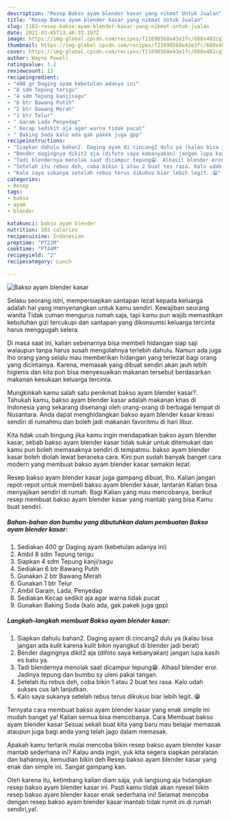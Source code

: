 ```yaml
---
description: "Resep Bakso ayam blender kasar yang nikmat Untuk Jualan"
title: "Resep Bakso ayam blender kasar yang nikmat Untuk Jualan"
slug: 1163-resep-bakso-ayam-blender-kasar-yang-nikmat-untuk-jualan
date: 2021-03-05T13:48:33.197Z
image: https://img-global.cpcdn.com/recipes/f21690568e43e1fc/680x482cq70/bakso-ayam-blender-kasar-foto-resep-utama.jpg
thumbnail: https://img-global.cpcdn.com/recipes/f21690568e43e1fc/680x482cq70/bakso-ayam-blender-kasar-foto-resep-utama.jpg
cover: https://img-global.cpcdn.com/recipes/f21690568e43e1fc/680x482cq70/bakso-ayam-blender-kasar-foto-resep-utama.jpg
author: Wayne Powell
ratingvalue: 3.2
reviewcount: 13
recipeingredient:
- "400 gr Daging ayam kebetulan adanya ini"
- "8 sdm Tepung terigu"
- "4 sdm Tepung kanjisagu"
- "6 btr Bawang Putih"
- "2 btr Bawang Merah"
- "1 btr Telur"
- " Garam Lada Penyedap"
- " Kecap sedikit aja agar warna tidak pucat"
- " Baking Soda kalo ada gak pakek juga gpp"
recipeinstructions:
- "Siapkan dahulu bahan2. Daging ayam di cincang2 dulu ya (kalau bisa jangan ada kulit karena kulit bikin nyangkut di blender jadi berat)"
- "Bender dagingnya dikit2 aja (difoto saya kebanyakan) jangan lupa kasih es batu ya."
- "Tadi blendernya menolak saat dicampur tepung😁. Alhasil blender eror. Jadinya tepung dan bumbu sy uleni pakai tangan."
- "Setelah itu rebus deh, coba bikin 1 atau 2 buat tes rasa. Kalo udah sukses cus lah lanjutkan."
- "Kalo saya sukanya setelah rebus terus dikukus biar lebih legit..😁"
categories:
- Resep
tags:
- bakso
- ayam
- blender

katakunci: bakso ayam blender 
nutrition: 103 calories
recipecuisine: Indonesian
preptime: "PT22M"
cooktime: "PT44M"
recipeyield: "2"
recipecategory: Lunch

---
```



![Bakso ayam blender kasar](https://img-global.cpcdn.com/recipes/f21690568e43e1fc/680x482cq70/bakso-ayam-blender-kasar-foto-resep-utama.jpg)

Selaku seorang istri, mempersiapkan santapan lezat kepada keluarga adalah hal yang menyenangkan untuk kamu sendiri. Kewajiban seorang  wanita Tidak cuman mengurus rumah saja, tapi kamu pun wajib memastikan kebutuhan gizi tercukupi dan santapan yang dikonsumsi keluarga tercinta harus menggugah selera.

Di masa  saat ini, kalian sebenarnya bisa membeli hidangan siap saji walaupun tanpa harus susah mengolahnya terlebih dahulu. Namun ada juga lho orang yang selalu mau memberikan hidangan yang terlezat bagi orang yang dicintainya. Karena, memasak yang dibuat sendiri akan jauh lebih higienis dan kita pun bisa menyesuaikan makanan tersebut berdasarkan makanan kesukaan keluarga tercinta. 



Mungkinkah kamu salah satu penikmat bakso ayam blender kasar?. Tahukah kamu, bakso ayam blender kasar adalah makanan khas di Indonesia yang sekarang disenangi oleh orang-orang di berbagai tempat di Nusantara. Anda dapat menghidangkan bakso ayam blender kasar kreasi sendiri di rumahmu dan boleh jadi makanan favoritmu di hari libur.

Kita tidak usah bingung jika kamu ingin mendapatkan bakso ayam blender kasar, sebab bakso ayam blender kasar tidak sukar untuk ditemukan dan kamu pun boleh memasaknya sendiri di tempatmu. bakso ayam blender kasar boleh diolah lewat beraneka cara. Kini pun sudah banyak banget cara modern yang membuat bakso ayam blender kasar semakin lezat.

Resep bakso ayam blender kasar juga gampang dibuat, lho. Kalian jangan repot-repot untuk membeli bakso ayam blender kasar, lantaran Kalian bisa menyajikan sendiri di rumah. Bagi Kalian yang mau mencobanya, berikut resep membuat bakso ayam blender kasar yang mantab yang bisa Kamu buat sendiri.

<!--inarticleads1-->

##### Bahan-bahan dan bumbu yang dibutuhkan dalam pembuatan Bakso ayam blender kasar:

1. Sediakan 400 gr Daging ayam (kebetulan adanya ini)
1. Ambil 8 sdm Tepung terigu
1. Siapkan 4 sdm Tepung kanji/sagu
1. Sediakan 6 btr Bawang Putih
1. Gunakan 2 btr Bawang Merah
1. Gunakan 1 btr Telur
1. Ambil  Garam, Lada, Penyedap
1. Sediakan  Kecap sedikit aja agar warna tidak pucat
1. Gunakan  Baking Soda (kalo ada, gak pakek juga gpp)




<!--inarticleads2-->

##### Langkah-langkah membuat Bakso ayam blender kasar:

1. Siapkan dahulu bahan2. Daging ayam di cincang2 dulu ya (kalau bisa jangan ada kulit karena kulit bikin nyangkut di blender jadi berat)
1. Bender dagingnya dikit2 aja (difoto saya kebanyakan) jangan lupa kasih es batu ya.
1. Tadi blendernya menolak saat dicampur tepung😁. Alhasil blender eror. Jadinya tepung dan bumbu sy uleni pakai tangan.
1. Setelah itu rebus deh, coba bikin 1 atau 2 buat tes rasa. Kalo udah sukses cus lah lanjutkan.
1. Kalo saya sukanya setelah rebus terus dikukus biar lebih legit..😁




Ternyata cara membuat bakso ayam blender kasar yang enak simple ini mudah banget ya! Kalian semua bisa mencobanya. Cara Membuat bakso ayam blender kasar Sesuai sekali buat kita yang baru mau belajar memasak ataupun juga bagi anda yang telah jago dalam memasak.

Apakah kamu tertarik mulai mencoba bikin resep bakso ayam blender kasar mantab sederhana ini? Kalau anda ingin, yuk kita segera siapkan peralatan dan bahannya, kemudian bikin deh Resep bakso ayam blender kasar yang enak dan simple ini. Sangat gampang kan. 

Oleh karena itu, ketimbang kalian diam saja, yuk langsung aja hidangkan resep bakso ayam blender kasar ini. Pasti kamu tiidak akan nyesel bikin resep bakso ayam blender kasar enak sederhana ini! Selamat mencoba dengan resep bakso ayam blender kasar mantab tidak rumit ini di rumah sendiri,ya!.

